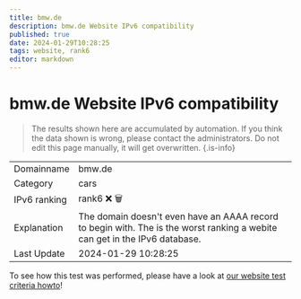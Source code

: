 ```yaml
---
title: bmw.de
description: bmw.de Website IPv6 compatibility
published: true
date: 2024-01-29T10:28:25
tags: website, rank6
editor: markdown
---
```


# bmw.de Website IPv6 compatibility

> The results shown here are accumulated by automation. If you think the data shown is wrong, please contact the administrators. 
> Do not edit this page manually, it will get overwritten.
{.is-info}


|   |   |
| - | - |
| Domainname | bmw.de
| Category | cars |
| IPv6 ranking | rank6 :x: :wastebasket: |
| Explanation | The domain doesn't even have an AAAA record to begin with. The is the worst ranking a webite can get in the IPv6 database. |
| Last Update | 2024-01-29 10:28:25 |

To see how this test was performed, please have a look at [our website test criteria howto](/howto/testcriteria/website)!

